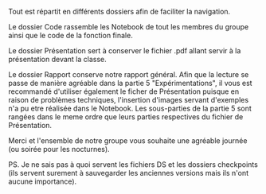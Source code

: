 Tout est répartit en différents dossiers afin de faciliter la navigation.

Le dossier Code rassemble les Notebook de tout les membres du groupe ainsi que le code de la fonction finale.

Le dossier Présentation sert à conserver le fichier .pdf allant servir à la présentation devant la classe.

Le dossier Rapport conserve notre rapport général. Afin que la lecture se passe de manière agréable dans la partie 5 "Expérimentations", il 
vous est recommandé d'utiliser également le ficher de Présentation puisque en raison de problèmes techniques, l'insertion d'images servant
d'exemples n'a pu etre réalisée dans le Notebook. 
Les sous-parties de la partie 5 sont rangées dans le meme ordre que leurs parties respectives du fichier de Présentation.

Merci et l'ensemble de notre groupe vous souhaite une agréable journée (ou soirée pour les nocturnes).

PS. Je ne sais pas à quoi servent les fichiers DS et les dossiers checkpoints (ils servent surement à sauvegarder les anciennes versions mais ils n'ont aucune importance).
